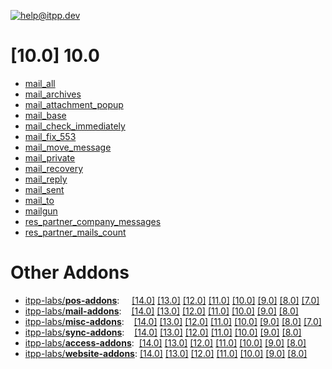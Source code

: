 [![help@itpp.dev](https://itpp.dev/images/infinity-readme.png)](mailto:help@itpp.dev)
# [10.0] 10.0

* [mail_all](https://apps.odoo.com/apps/modules/10.0/mail_all/)
* [mail_archives](https://apps.odoo.com/apps/modules/10.0/mail_archives/)
* [mail_attachment_popup](https://apps.odoo.com/apps/modules/10.0/mail_attachment_popup/)
* [mail_base](https://apps.odoo.com/apps/modules/10.0/mail_base/)
* [mail_check_immediately](https://apps.odoo.com/apps/modules/10.0/mail_check_immediately/)
* [mail_fix_553](https://apps.odoo.com/apps/modules/10.0/mail_fix_553/)
* [mail_move_message](https://apps.odoo.com/apps/modules/10.0/mail_move_message/)
* [mail_private](https://apps.odoo.com/apps/modules/10.0/mail_private/)
* [mail_recovery](https://apps.odoo.com/apps/modules/10.0/mail_recovery/)
* [mail_reply](https://apps.odoo.com/apps/modules/10.0/mail_reply/)
* [mail_sent](https://apps.odoo.com/apps/modules/10.0/mail_sent/)
* [mail_to](https://apps.odoo.com/apps/modules/10.0/mail_to/)
* [mailgun](https://apps.odoo.com/apps/modules/10.0/mailgun/)
* [res_partner_company_messages](https://apps.odoo.com/apps/modules/10.0/res_partner_company_messages/)
* [res_partner_mails_count](https://apps.odoo.com/apps/modules/10.0/res_partner_mails_count/)

Other Addons
============

* [itpp-labs/**pos-addons**](https://github.com/itpp-labs/pos-addons):     [[14.0]](https://github.com/itpp-labs/pos-addons/tree/14.0#readme) [[13.0]](https://github.com/itpp-labs/pos-addons/tree/13.0#readme) [[12.0]](https://github.com/itpp-labs/pos-addons/tree/12.0#readme) [[11.0]](https://github.com/itpp-labs/pos-addons/tree/11.0#readme) [[10.0]](https://github.com/itpp-labs/pos-addons/tree/10.0#readme) [[9.0]](https://github.com/itpp-labs/pos-addons/tree/9.0#readme) [[8.0]](https://github.com/itpp-labs/pos-addons/tree/8.0#readme) [[7.0]](https://github.com/itpp-labs/pos-addons/tree/7.0#readme)
* [itpp-labs/**mail-addons**](https://github.com/itpp-labs/mail-addons):    [[14.0]](https://github.com/itpp-labs/mail-addons/tree/14.0#readme) [[13.0]](https://github.com/itpp-labs/mail-addons/tree/13.0#readme) [[12.0]](https://github.com/itpp-labs/mail-addons/tree/12.0#readme) [[11.0]](https://github.com/itpp-labs/mail-addons/tree/11.0#readme) [[10.0]](https://github.com/itpp-labs/mail-addons/tree/10.0#readme) [[9.0]](https://github.com/itpp-labs/mail-addons/tree/9.0#readme) [[8.0]](https://github.com/itpp-labs/mail-addons/tree/8.0#readme)
* [itpp-labs/**misc-addons**](https://github.com/itpp-labs/misc-addons):    [[14.0]](https://github.com/itpp-labs/misc-addons/tree/14.0#readme) [[13.0]](https://github.com/itpp-labs/misc-addons/tree/13.0#readme) [[12.0]](https://github.com/itpp-labs/misc-addons/tree/12.0#readme) [[11.0]](https://github.com/itpp-labs/misc-addons/tree/11.0#readme) [[10.0]](https://github.com/itpp-labs/misc-addons/tree/10.0#readme) [[9.0]](https://github.com/itpp-labs/misc-addons/tree/9.0#readme) [[8.0]](https://github.com/itpp-labs/misc-addons/tree/8.0#readme) [[7.0]](https://github.com/itpp-labs/misc-addons/tree/7.0#readme)
* [itpp-labs/**sync-addons**](https://github.com/itpp-labs/sync-addons):    [[14.0]](https://github.com/itpp-labs/sync-addons/tree/14.0#readme) [[13.0]](https://github.com/itpp-labs/sync-addons/tree/13.0#readme) [[12.0]](https://github.com/itpp-labs/sync-addons/tree/12.0#readme) [[11.0]](https://github.com/itpp-labs/sync-addons/tree/11.0#readme) [[10.0]](https://github.com/itpp-labs/sync-addons/tree/10.0#readme) [[9.0]](https://github.com/itpp-labs/sync-addons/tree/9.0#readme) [[8.0]](https://github.com/itpp-labs/sync-addons/tree/8.0#readme)
* [itpp-labs/**access-addons**](https://github.com/itpp-labs/access-addons):  [[14.0]](https://github.com/itpp-labs/access-addons/tree/14.0#readme) [[13.0]](https://github.com/itpp-labs/access-addons/tree/13.0#readme) [[12.0]](https://github.com/itpp-labs/access-addons/tree/12.0#readme) [[11.0]](https://github.com/itpp-labs/access-addons/tree/11.0#readme) [[10.0]](https://github.com/itpp-labs/access-addons/tree/10.0#readme) [[9.0]](https://github.com/itpp-labs/access-addons/tree/9.0#readme) [[8.0]](https://github.com/itpp-labs/access-addons/tree/8.0#readme)
* [itpp-labs/**website-addons**](https://github.com/itpp-labs/website-addons): [[14.0]](https://github.com/itpp-labs/website-addons/tree/14.0#readme) [[13.0]](https://github.com/itpp-labs/website-addons/tree/13.0#readme) [[12.0]](https://github.com/itpp-labs/website-addons/tree/12.0#readme) [[11.0]](https://github.com/itpp-labs/website-addons/tree/11.0#readme) [[10.0]](https://github.com/itpp-labs/website-addons/tree/10.0#readme) [[9.0]](https://github.com/itpp-labs/website-addons/tree/9.0#readme) [[8.0]](https://github.com/itpp-labs/website-addons/tree/8.0#readme)
